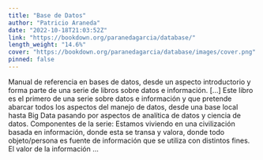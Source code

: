 ```yaml
---
title: "Base de Datos"
author: "Patricio Araneda"
date: "2022-10-18T21:03:52Z"
link: "https://bookdown.org/paranedagarcia/database/"
length_weight: "14.6%"
cover: "https://bookdown.org/paranedagarcia/database/images/cover.png"
pinned: false
---
```


Manual de referencia en bases de datos, desde un aspecto introductorio y forma parte de una serie de libros sobre datos e información. [...] Este libro es el primero de una serie sobre datos e información y que pretende abarcar todos los aspectos del manejo de datos, desde una base local hasta Big Data pasando por aspectos de analítica de datos y ciencia de datos. Componentes de la serie: Estamos viviendo en una civilización basada en información, donde esta se transa y valora, donde todo objeto/persona es fuente de información que se utiliza con distintos fines. El valor de la información ...
